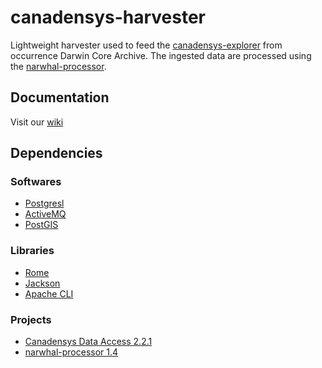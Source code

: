 canadensys-harvester
====================

Lightweight harvester used to feed the [canadensys-explorer](https://github.com/Canadensys/canadensys-explorer) from occurrence Darwin Core Archive. The ingested data are processed using the [narwhal-processor](https://github.com/Canadensys/narwhal-processor).

Documentation
-------------
Visit our [wiki](https://github.com/Canadensys/canadensys-harvester/wiki)


Dependencies
------------
### Softwares
* [Postgresl](http://www.postgresql.org/)
* [ActiveMQ](http://activemq.apache.org/)
* [PostGIS](http://postgis.net/)
### Libraries
* [Rome](https://github.com/rometools/rome)
* [Jackson](https://github.com/FasterXML/jackson)
* [Apache CLI](http://commons.apache.org/proper/commons-cli/)
### Projects
* [Canadensys Data Access 2.2.1](https://github.com/Canadensys/canadensys-data-access)
* [narwhal-processor 1.4](https://github.com/Canadensys/narwhal-processor)
